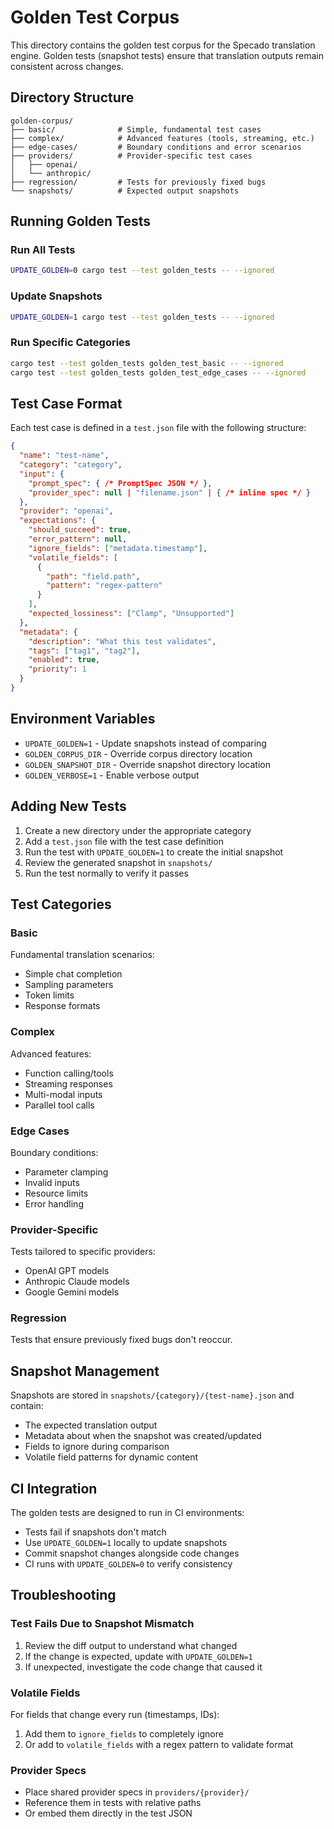 # Golden Test Corpus

This directory contains the golden test corpus for the Specado translation engine. Golden tests (snapshot tests) ensure that translation outputs remain consistent across changes.

## Directory Structure

```
golden-corpus/
├── basic/              # Simple, fundamental test cases
├── complex/            # Advanced features (tools, streaming, etc.)
├── edge-cases/         # Boundary conditions and error scenarios
├── providers/          # Provider-specific test cases
│   ├── openai/
│   └── anthropic/
├── regression/         # Tests for previously fixed bugs
└── snapshots/          # Expected output snapshots
```

## Running Golden Tests

### Run All Tests
```bash
UPDATE_GOLDEN=0 cargo test --test golden_tests -- --ignored
```

### Update Snapshots
```bash
UPDATE_GOLDEN=1 cargo test --test golden_tests -- --ignored
```

### Run Specific Categories
```bash
cargo test --test golden_tests golden_test_basic -- --ignored
cargo test --test golden_tests golden_test_edge_cases -- --ignored
```

## Test Case Format

Each test case is defined in a `test.json` file with the following structure:

```json
{
  "name": "test-name",
  "category": "category",
  "input": {
    "prompt_spec": { /* PromptSpec JSON */ },
    "provider_spec": null | "filename.json" | { /* inline spec */ }
  },
  "provider": "openai",
  "expectations": {
    "should_succeed": true,
    "error_pattern": null,
    "ignore_fields": ["metadata.timestamp"],
    "volatile_fields": [
      {
        "path": "field.path",
        "pattern": "regex-pattern"
      }
    ],
    "expected_lossiness": ["Clamp", "Unsupported"]
  },
  "metadata": {
    "description": "What this test validates",
    "tags": ["tag1", "tag2"],
    "enabled": true,
    "priority": 1
  }
}
```

## Environment Variables

- `UPDATE_GOLDEN=1` - Update snapshots instead of comparing
- `GOLDEN_CORPUS_DIR` - Override corpus directory location
- `GOLDEN_SNAPSHOT_DIR` - Override snapshot directory location
- `GOLDEN_VERBOSE=1` - Enable verbose output

## Adding New Tests

1. Create a new directory under the appropriate category
2. Add a `test.json` file with the test case definition
3. Run the test with `UPDATE_GOLDEN=1` to create the initial snapshot
4. Review the generated snapshot in `snapshots/`
5. Run the test normally to verify it passes

## Test Categories

### Basic
Fundamental translation scenarios:
- Simple chat completion
- Sampling parameters
- Token limits
- Response formats

### Complex
Advanced features:
- Function calling/tools
- Streaming responses
- Multi-modal inputs
- Parallel tool calls

### Edge Cases
Boundary conditions:
- Parameter clamping
- Invalid inputs
- Resource limits
- Error handling

### Provider-Specific
Tests tailored to specific providers:
- OpenAI GPT models
- Anthropic Claude models
- Google Gemini models

### Regression
Tests that ensure previously fixed bugs don't reoccur.

## Snapshot Management

Snapshots are stored in `snapshots/{category}/{test-name}.json` and contain:
- The expected translation output
- Metadata about when the snapshot was created/updated
- Fields to ignore during comparison
- Volatile field patterns for dynamic content

## CI Integration

The golden tests are designed to run in CI environments:
- Tests fail if snapshots don't match
- Use `UPDATE_GOLDEN=1` locally to update snapshots
- Commit snapshot changes alongside code changes
- CI runs with `UPDATE_GOLDEN=0` to verify consistency

## Troubleshooting

### Test Fails Due to Snapshot Mismatch
1. Review the diff output to understand what changed
2. If the change is expected, update with `UPDATE_GOLDEN=1`
3. If unexpected, investigate the code change that caused it

### Volatile Fields
For fields that change every run (timestamps, IDs):
1. Add them to `ignore_fields` to completely ignore
2. Or add to `volatile_fields` with a regex pattern to validate format

### Provider Specs
- Place shared provider specs in `providers/{provider}/`
- Reference them in tests with relative paths
- Or embed them directly in the test JSON